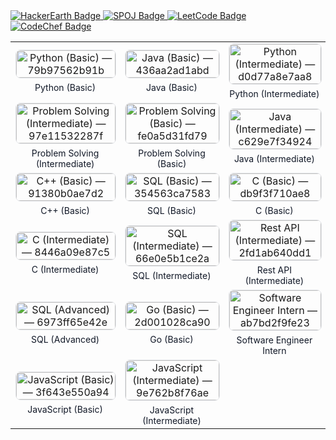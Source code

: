 <!-- HackerEarth -->
<a href="https://www.hackerearth.com/@amananandrai/" target="_blank" rel="noreferrer">
  <img src="https://img.shields.io/endpoint?url=https://raw.githubusercontent.com/amananandrai/coding_badges/main/badges/hackerearth.json&cacheSeconds=1800" alt="HackerEarth Badge" />
</a>

<!-- SPOJ -->
<a href="https://www.spoj.com/users/amananandrai/" target="_blank" rel="noreferrer">
  <img src="https://img.shields.io/endpoint?url=https://raw.githubusercontent.com/amananandrai/coding_badges/main/badges/spoj.json&cacheSeconds=1800" alt="SPOJ Badge" />
</a>

<!-- LeetCode -->
<a href="https://leetcode.com/u/aman_rai/" target="_blank" rel="noreferrer">
  <img src="https://img.shields.io/endpoint?url=https://raw.githubusercontent.com/amananandrai/coding_badges/main/badges/leetcode.json&cacheSeconds=1800" alt="LeetCode Badge" />
</a>

<!-- CodeChef -->
<a href="https://www.codechef.com/users/sangadak" target="_blank" rel="noreferrer">
  <img src="https://img.shields.io/endpoint?url=https://raw.githubusercontent.com/amananandrai/coding_badges/main/badges/codechef.json&cacheSeconds=1800" alt="CodeChef Badge" />
</a>

|  |  |  |
|:--:|:--:|:--:|
| <a href="https://downloads.hackerrank.com/certificates/79b97562b91b" target="_blank" rel="noopener"><img src="https://downloads.hackerrank.com/certificates/79b97562b91b" alt="Python (Basic) — 79b97562b91b" style="max-width:180px;width:100%;height:auto;border:1px solid #e5e7eb;border-radius:8px;"/></a><br/><span style="display:inline-block;margin-top:6px;font-size:14px;color:#111827;">Python (Basic)</span> | <a href="https://downloads.hackerrank.com/certificates/436aa2ad1abd" target="_blank" rel="noopener"><img src="https://downloads.hackerrank.com/certificates/436aa2ad1abd" alt="Java (Basic) — 436aa2ad1abd" style="max-width:180px;width:100%;height:auto;border:1px solid #e5e7eb;border-radius:8px;"/></a><br/><span style="display:inline-block;margin-top:6px;font-size:14px;color:#111827;">Java (Basic)</span> | <a href="https://downloads.hackerrank.com/certificates/d0d77a8e7aa8" target="_blank" rel="noopener"><img src="https://downloads.hackerrank.com/certificates/d0d77a8e7aa8" alt="Python (Intermediate) — d0d77a8e7aa8" style="max-width:180px;width:100%;height:auto;border:1px solid #e5e7eb;border-radius:8px;"/></a><br/><span style="display:inline-block;margin-top:6px;font-size:14px;color:#111827;">Python (Intermediate)</span> |
| <a href="https://downloads.hackerrank.com/certificates/97e11532287f" target="_blank" rel="noopener"><img src="https://downloads.hackerrank.com/certificates/97e11532287f" alt="Problem Solving (Intermediate) — 97e11532287f" style="max-width:180px;width:100%;height:auto;border:1px solid #e5e7eb;border-radius:8px;"/></a><br/><span style="display:inline-block;margin-top:6px;font-size:14px;color:#111827;">Problem Solving (Intermediate)</span> | <a href="https://downloads.hackerrank.com/certificates/fe0a5d31fd79" target="_blank" rel="noopener"><img src="https://downloads.hackerrank.com/certificates/fe0a5d31fd79" alt="Problem Solving (Basic) — fe0a5d31fd79" style="max-width:180px;width:100%;height:auto;border:1px solid #e5e7eb;border-radius:8px;"/></a><br/><span style="display:inline-block;margin-top:6px;font-size:14px;color:#111827;">Problem Solving (Basic)</span> | <a href="https://downloads.hackerrank.com/certificates/c629e7f34924" target="_blank" rel="noopener"><img src="https://downloads.hackerrank.com/certificates/c629e7f34924" alt="Java (Intermediate) — c629e7f34924" style="max-width:180px;width:100%;height:auto;border:1px solid #e5e7eb;border-radius:8px;"/></a><br/><span style="display:inline-block;margin-top:6px;font-size:14px;color:#111827;">Java (Intermediate)</span> |
| <a href="https://downloads.hackerrank.com/certificates/91380b0ae7d2" target="_blank" rel="noopener"><img src="https://downloads.hackerrank.com/certificates/91380b0ae7d2" alt="C++ (Basic) — 91380b0ae7d2" style="max-width:180px;width:100%;height:auto;border:1px solid #e5e7eb;border-radius:8px;"/></a><br/><span style="display:inline-block;margin-top:6px;font-size:14px;color:#111827;">C++ (Basic)</span> | <a href="https://downloads.hackerrank.com/certificates/354563ca7583" target="_blank" rel="noopener"><img src="https://downloads.hackerrank.com/certificates/354563ca7583" alt="SQL (Basic) — 354563ca7583" style="max-width:180px;width:100%;height:auto;border:1px solid #e5e7eb;border-radius:8px;"/></a><br/><span style="display:inline-block;margin-top:6px;font-size:14px;color:#111827;">SQL (Basic)</span> | <a href="https://downloads.hackerrank.com/certificates/db9f3f710ae8" target="_blank" rel="noopener"><img src="https://downloads.hackerrank.com/certificates/db9f3f710ae8" alt="C (Basic) — db9f3f710ae8" style="max-width:180px;width:100%;height:auto;border:1px solid #e5e7eb;border-radius:8px;"/></a><br/><span style="display:inline-block;margin-top:6px;font-size:14px;color:#111827;">C (Basic)</span> |
| <a href="https://downloads.hackerrank.com/certificates/8446a09e87c5" target="_blank" rel="noopener"><img src="https://downloads.hackerrank.com/certificates/8446a09e87c5" alt="C (Intermediate) — 8446a09e87c5" style="max-width:180px;width:100%;height:auto;border:1px solid #e5e7eb;border-radius:8px;"/></a><br/><span style="display:inline-block;margin-top:6px;font-size:14px;color:#111827;">C (Intermediate)</span> | <a href="https://downloads.hackerrank.com/certificates/66e0e5b1ce2a" target="_blank" rel="noopener"><img src="https://downloads.hackerrank.com/certificates/66e0e5b1ce2a" alt="SQL (Intermediate) — 66e0e5b1ce2a" style="max-width:180px;width:100%;height:auto;border:1px solid #e5e7eb;border-radius:8px;"/></a><br/><span style="display:inline-block;margin-top:6px;font-size:14px;color:#111827;">SQL (Intermediate)</span> | <a href="https://downloads.hackerrank.com/certificates/2fd1ab640dd1" target="_blank" rel="noopener"><img src="https://downloads.hackerrank.com/certificates/2fd1ab640dd1" alt="Rest API (Intermediate) — 2fd1ab640dd1" style="max-width:180px;width:100%;height:auto;border:1px solid #e5e7eb;border-radius:8px;"/></a><br/><span style="display:inline-block;margin-top:6px;font-size:14px;color:#111827;">Rest API (Intermediate)</span> |
| <a href="https://downloads.hackerrank.com/certificates/6973ff65e42e" target="_blank" rel="noopener"><img src="https://downloads.hackerrank.com/certificates/6973ff65e42e" alt="SQL (Advanced) — 6973ff65e42e" style="max-width:180px;width:100%;height:auto;border:1px solid #e5e7eb;border-radius:8px;"/></a><br/><span style="display:inline-block;margin-top:6px;font-size:14px;color:#111827;">SQL (Advanced)</span> | <a href="https://downloads.hackerrank.com/certificates/2d001028ca90" target="_blank" rel="noopener"><img src="https://downloads.hackerrank.com/certificates/2d001028ca90" alt="Go (Basic) — 2d001028ca90" style="max-width:180px;width:100%;height:auto;border:1px solid #e5e7eb;border-radius:8px;"/></a><br/><span style="display:inline-block;margin-top:6px;font-size:14px;color:#111827;">Go (Basic)</span> | <a href="https://downloads.hackerrank.com/certificates/ab7bd2f9fe23" target="_blank" rel="noopener"><img src="https://downloads.hackerrank.com/certificates/ab7bd2f9fe23" alt="Software Engineer Intern — ab7bd2f9fe23" style="max-width:180px;width:100%;height:auto;border:1px solid #e5e7eb;border-radius:8px;"/></a><br/><span style="display:inline-block;margin-top:6px;font-size:14px;color:#111827;">Software Engineer Intern</span> |
| <a href="https://downloads.hackerrank.com/certificates/3f643e550a94" target="_blank" rel="noopener"><img src="https://downloads.hackerrank.com/certificates/3f643e550a94" alt="JavaScript (Basic) — 3f643e550a94" style="max-width:180px;width:100%;height:auto;border:1px solid #e5e7eb;border-radius:8px;"/></a><br/><span style="display:inline-block;margin-top:6px;font-size:14px;color:#111827;">JavaScript (Basic)</span> | <a href="https://downloads.hackerrank.com/certificates/9e762b8f76ae" target="_blank" rel="noopener"><img src="https://downloads.hackerrank.com/certificates/9e762b8f76ae" alt="JavaScript (Intermediate) — 9e762b8f76ae" style="max-width:180px;width:100%;height:auto;border:1px solid #e5e7eb;border-radius:8px;"/></a><br/><span style="display:inline-block;margin-top:6px;font-size:14px;color:#111827;">JavaScript (Intermediate)</span> |   |
